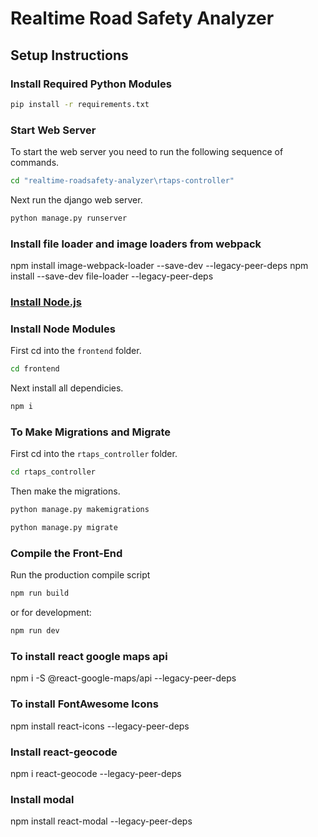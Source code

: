# Realtime Road Safety Analyzer

## Setup Instructions

### Install Required Python Modules

```bash
pip install -r requirements.txt
```
### Start Web Server

To start the web server you need to run the following sequence of commands.

```bash 
cd "realtime-roadsafety-analyzer\rtaps-controller"
```
Next run the django web server.
```bash
python manage.py runserver
```

### Install file loader and image loaders from webpack
npm install image-webpack-loader --save-dev --legacy-peer-deps
npm install --save-dev file-loader --legacy-peer-deps

### [Install Node.js](https://nodejs.org/en/)

### Install Node Modules

First cd into the ```frontend``` folder.
```bash
cd frontend
```
Next install all dependicies.
```bash
npm i
```

### To Make Migrations and Migrate
First cd into the ```rtaps_controller``` folder.
```bash
cd rtaps_controller
```
Then make the migrations.

```bash
python manage.py makemigrations
```

```bash
python manage.py migrate
```

### Compile the Front-End

Run the production compile script
```bash
npm run build
```
or for development:
```bash
npm run dev
```

### To install react google maps api
npm i -S @react-google-maps/api --legacy-peer-deps

### To install FontAwesome Icons
npm install react-icons --legacy-peer-deps

### Install react-geocode
npm i react-geocode --legacy-peer-deps

### Install modal
npm install react-modal --legacy-peer-deps

